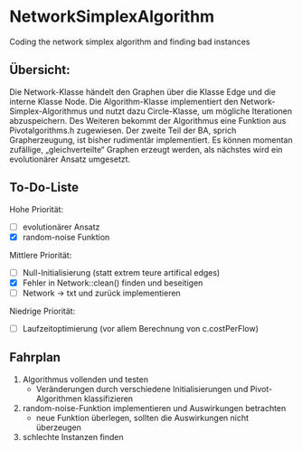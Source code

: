 # NetworkSimplexAlgorithm
Coding the network simplex algorithm and finding bad instances

## Übersicht:
Die Network-Klasse händelt den Graphen über die Klasse Edge und die interne Klasse Node.
Die Algorithm-Klasse implementiert den Network-Simplex-Algorithmus und nutzt dazu Circle-Klasse, um mögliche Iterationen abzuspeichern.
Des Weiteren bekommt der Algorithmus eine Funktion aus Pivotalgorithms.h zugewiesen.
Der zweite Teil der BA, sprich Grapherzeugung, ist bisher rudimentär implementiert. Es können momentan zufällige, „gleichverteilte“ Graphen erzeugt werden, als nächstes wird ein evolutionärer Ansatz umgesetzt.

## To-Do-Liste
Hohe Priorität:
- [ ] evolutionärer Ansatz
- [x] random-noise Funktion

Mittlere Priorität:
- [ ] Null-Initialisierung (statt extrem teure artifical edges)
- [x] Fehler in Network::clean() finden und beseitigen
- [ ] Network -> txt und zurück implementieren

Niedrige Priorität:
- [ ] Laufzeitoptimierung (vor allem Berechnung von c.costPerFlow)

## Fahrplan
1. Algorithmus vollenden und testen
   - Veränderungen durch verschiedene Initialisierungen und Pivot-Algorithmen klassifizieren
2. random-noise-Funktion implementieren und Auswirkungen betrachten
   - neue Funktion überlegen, sollten die Auswirkungen nicht überzeugen
3. schlechte Instanzen finden
